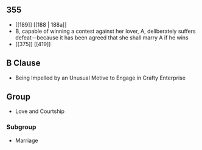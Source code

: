 ## 355
- [[189]] [[188 | 188a]] 
- B, capable of winning a contest against her lover, A, deliberately suffers defeat—because it has been agreed that she shall marry A if he wins
- [[375]] [[419]] 

## B Clause
- Being Impelled by an Unusual Motive to Engage in Crafty Enterprise

## Group
- Love and Courtship

### Subgroup
- Marriage

